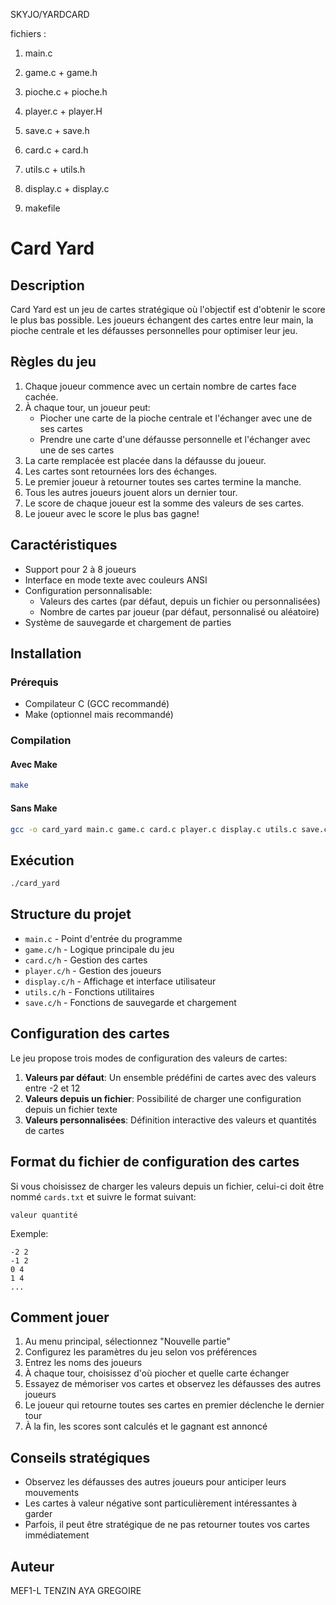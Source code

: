 SKYJO/YARDCARD

 fichiers :

1. main.c

2. game.c + game.h

3. pioche.c + pioche.h

4. player.c + player.H
 
5. save.c + save.h

6. card.c + card.h

7. utils.c + utils.h

8. display.c + display.c

9. makefile


# Card Yard

## Description
Card Yard est un jeu de cartes stratégique où l'objectif est d'obtenir le score le plus bas possible. Les joueurs échangent des cartes entre leur main, la pioche centrale et les défausses personnelles pour optimiser leur jeu.

## Règles du jeu

1. Chaque joueur commence avec un certain nombre de cartes face cachée.
2. À chaque tour, un joueur peut:
   - Piocher une carte de la pioche centrale et l'échanger avec une de ses cartes
   - Prendre une carte d'une défausse personnelle et l'échanger avec une de ses cartes
3. La carte remplacée est placée dans la défausse du joueur.
4. Les cartes sont retournées lors des échanges.
5. Le premier joueur à retourner toutes ses cartes termine la manche.
6. Tous les autres joueurs jouent alors un dernier tour.
7. Le score de chaque joueur est la somme des valeurs de ses cartes.
8. Le joueur avec le score le plus bas gagne!

## Caractéristiques

- Support pour 2 à 8 joueurs
- Interface en mode texte avec couleurs ANSI
- Configuration personnalisable:
  - Valeurs des cartes (par défaut, depuis un fichier ou personnalisées)
  - Nombre de cartes par joueur (par défaut, personnalisé ou aléatoire)
- Système de sauvegarde et chargement de parties

## Installation

### Prérequis
- Compilateur C (GCC recommandé)
- Make (optionnel mais recommandé)

### Compilation

#### Avec Make
```bash
make
```

#### Sans Make
```bash
gcc -o card_yard main.c game.c card.c player.c display.c utils.c save.c -std=c99
```

## Exécution
```bash
./card_yard
```

## Structure du projet

- `main.c` - Point d'entrée du programme
- `game.c/h` - Logique principale du jeu
- `card.c/h` - Gestion des cartes
- `player.c/h` - Gestion des joueurs
- `display.c/h` - Affichage et interface utilisateur
- `utils.c/h` - Fonctions utilitaires
- `save.c/h` - Fonctions de sauvegarde et chargement

## Configuration des cartes

Le jeu propose trois modes de configuration des valeurs de cartes:

1. **Valeurs par défaut**: Un ensemble prédéfini de cartes avec des valeurs entre -2 et 12
2. **Valeurs depuis un fichier**: Possibilité de charger une configuration depuis un fichier texte
3. **Valeurs personnalisées**: Définition interactive des valeurs et quantités de cartes

## Format du fichier de configuration des cartes

Si vous choisissez de charger les valeurs depuis un fichier, celui-ci doit être nommé `cards.txt` et suivre le format suivant:
```
valeur quantité
```

Exemple:
```
-2 2
-1 2
0 4
1 4
...
```

## Comment jouer

1. Au menu principal, sélectionnez "Nouvelle partie"
2. Configurez les paramètres du jeu selon vos préférences
3. Entrez les noms des joueurs
4. À chaque tour, choisissez d'où piocher et quelle carte échanger
5. Essayez de mémoriser vos cartes et observez les défausses des autres joueurs
6. Le joueur qui retourne toutes ses cartes en premier déclenche le dernier tour
7. À la fin, les scores sont calculés et le gagnant est annoncé

## Conseils stratégiques

- Observez les défausses des autres joueurs pour anticiper leurs mouvements
- Les cartes à valeur négative sont particulièrement intéressantes à garder
- Parfois, il peut être stratégique de ne pas retourner toutes vos cartes immédiatement

## Auteur

MEF1-L
TENZIN
AYA
GREGOIRE
     
     


